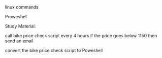   linux commands

  Proweshell

  Study Material:

  call bike price check script every 4 hours if the price goes below 1150 then send an email

  convert the bike price check script to Poweshell
